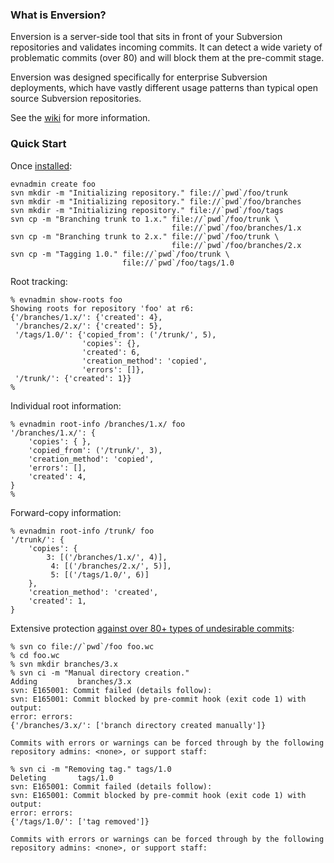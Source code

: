 
### What is Enversion?

Enversion is a server-side tool that sits in front of your Subversion
repositories and validates incoming commits.  It can detect a wide variety
of problematic commits (over 80) and will block them at the pre-commit stage.

Enversion was designed specifically for enterprise Subversion deployments,
which have vastly different usage patterns than typical open source Subversion
repositories.

See the [wiki](/../../wiki/) for more information.

### Quick Start

Once [installed](/../wiki/Installation-Guide/):

```
evnadmin create foo
svn mkdir -m "Initializing repository." file://`pwd`/foo/trunk
svn mkdir -m "Initializing repository." file://`pwd`/foo/branches
svn mkdir -m "Initializing repository." file://`pwd`/foo/tags
svn cp -m "Branching trunk to 1.x." file://`pwd`/foo/trunk \
                                    file://`pwd`/foo/branches/1.x
svn cp -m "Branching trunk to 2.x." file://`pwd`/foo/trunk \
                                    file://`pwd`/foo/branches/2.x
svn cp -m "Tagging 1.0." file://`pwd`/foo/trunk \
                         file://`pwd`/foo/tags/1.0
```

Root tracking:
```
% evnadmin show-roots foo
Showing roots for repository 'foo' at r6:
{'/branches/1.x/': {'created': 4},
 '/branches/2.x/': {'created': 5},
 '/tags/1.0/': {'copied_from': ('/trunk/', 5),
                'copies': {},
                'created': 6,
                'creation_method': 'copied',
                'errors': []},
 '/trunk/': {'created': 1}}
%
```

Individual root information:
```
% evnadmin root-info /branches/1.x/ foo
'/branches/1.x/': {
    'copies': { },
    'copied_from': ('/trunk/', 3),
    'creation_method': 'copied',
    'errors': [],
    'created': 4,
}
%
```

Forward-copy information:
```
% evnadmin root-info /trunk/ foo
'/trunk/': {
    'copies': {
        3: [('/branches/1.x/', 4)],
         4: [('/branches/2.x/', 5)],
         5: [('/tags/1.0/', 6)]
    },
    'creation_method': 'created',
    'created': 1,
}
```

Extensive protection [against over 80+ types of undesirable commits](/lib/evn/constants.py#L34):

```
% svn co file://`pwd`/foo foo.wc
% cd foo.wc
% svn mkdir branches/3.x
% svn ci -m "Manual directory creation."
Adding         branches/3.x
svn: E165001: Commit failed (details follow):
svn: E165001: Commit blocked by pre-commit hook (exit code 1) with output:
error: errors:
{'/branches/3.x/': ['branch directory created manually']}

Commits with errors or warnings can be forced through by the following repository admins: <none>, or support staff:

% svn ci -m "Removing tag." tags/1.0
Deleting       tags/1.0
svn: E165001: Commit failed (details follow):
svn: E165001: Commit blocked by pre-commit hook (exit code 1) with output:
error: errors:
{'/tags/1.0/': ['tag removed']}

Commits with errors or warnings can be forced through by the following repository admins: <none>, or support staff:
```
